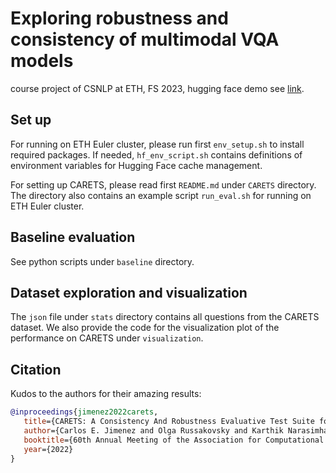 # Exploring robustness and consistency of multimodal VQA models
course project of CSNLP at ETH, FS 2023, hugging face demo see [link](https://huggingface.co/spaces/Minqin/carets_finetune_vqa).

## Set up
For running on ETH Euler cluster, please run first `env_setup.sh` to install required packages. If needed, `hf_env_script.sh` contains definitions of environment variables for Hugging Face cache management.


For setting up CARETS, please read first `README.md` under `CARETS` directory. The directory also contains an example script `run_eval.sh` for running on ETH Euler cluster.

## Baseline evaluation
See python scripts under `baseline` directory.

## Dataset exploration and visualization
The `json` file under `stats` directory contains all questions from the CARETS dataset. We also provide the code for the visualization plot of the performance on CARETS under `visualization`.

## Citation
Kudos to the authors for their amazing results:
```bibtex
@inproceedings{jimenez2022carets,
   title={CARETS: A Consistency And Robustness Evaluative Test Suite for VQA},
   author={Carlos E. Jimenez and Olga Russakovsky and Karthik Narasimhan},
   booktitle={60th Annual Meeting of the Association for Computational Linguistics (ACL)},
   year={2022}
}
```
